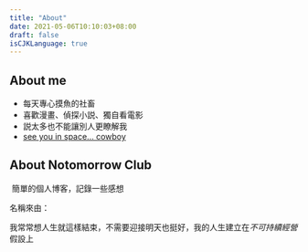```yaml
---
title: "About"
date: 2021-05-06T10:10:03+08:00
draft: false
isCJKLanguage: true
---
```

## About me

* 每天專心摸魚的社畜
* 喜歡漫畫、偵探小説、獨自看電影
* 説太多也不能讓別人更瞭解我
* [see you in space... cowboy](https://ooorange.notion.site/See-you-in-space-cowboy-2690dbeba01a42899c3617526fafa69c)

## About Notomorrow Club

​	簡單的個人博客，記錄一些感想

名稱來由：

​	我常常想人生就這樣結束，不需要迎接明天也挺好，我的人生建立在*不可持續經營*假設上

